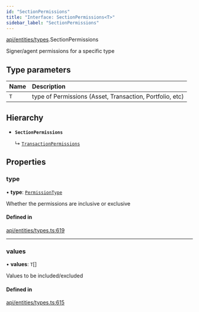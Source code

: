 ```yaml
---
id: "SectionPermissions"
title: "Interface: SectionPermissions<T>"
sidebar_label: "SectionPermissions"
---
```


[api/entities/types](../../../../../modules/API/Entities/Types/Types.md).SectionPermissions

Signer/agent permissions for a specific type

## Type parameters

| Name | Description |
| :------ | :------ |
| `T` | type of Permissions (Asset, Transaction, Portfolio, etc) |

## Hierarchy

- **`SectionPermissions`**

  ↳ [`TransactionPermissions`](../TransactionPermissions/TransactionPermissions.md)

## Properties

### type

• **type**: [`PermissionType`](../../../../../enums/API/Entities/Types/PermissionType/PermissionType.md)

Whether the permissions are inclusive or exclusive

#### Defined in

[api/entities/types.ts:619](https://github.com/PolymeshAssociation/polymesh-sdk/blob/c53723bab/src/api/entities/types.ts#L619)

___

### values

• **values**: `T`[]

Values to be included/excluded

#### Defined in

[api/entities/types.ts:615](https://github.com/PolymeshAssociation/polymesh-sdk/blob/c53723bab/src/api/entities/types.ts#L615)
